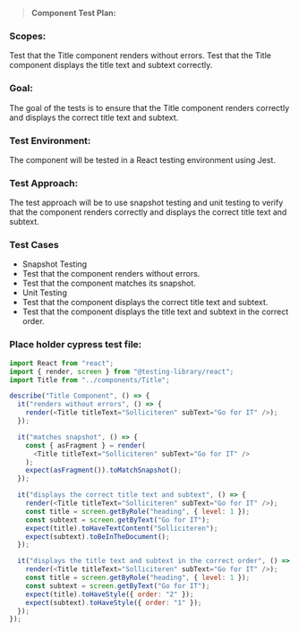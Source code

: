 > **Component Test Plan:**

### **Scopes:**

Test that the Title component renders without errors.
Test that the Title component displays the title text and subtext correctly.

### **Goal:**

The goal of the tests is to ensure that the Title component renders correctly and displays the correct title text and subtext.

### **Test Environment:**

The component will be tested in a React testing environment using Jest.

### **Test Approach:**

The test approach will be to use snapshot testing and unit testing to verify that the component renders correctly and displays the correct title text and subtext.

### **Test Cases**

- Snapshot Testing
- Test that the component renders without errors.
- Test that the component matches its snapshot.
- Unit Testing
- Test that the component displays the correct title text and subtext.
- Test that the component displays the title text and subtext in the correct order.

### **Place holder cypress test file:**

```js
import React from "react";
import { render, screen } from "@testing-library/react";
import Title from "../components/Title";

describe("Title Component", () => {
  it("renders without errors", () => {
    render(<Title titleText="Solliciteren" subText="Go for IT" />);
  });

  it("matches snapshot", () => {
    const { asFragment } = render(
      <Title titleText="Solliciteren" subText="Go for IT" />
    );
    expect(asFragment()).toMatchSnapshot();
  });

  it("displays the correct title text and subtext", () => {
    render(<Title titleText="Solliciteren" subText="Go for IT" />);
    const title = screen.getByRole("heading", { level: 1 });
    const subtext = screen.getByText("Go for IT");
    expect(title).toHaveTextContent("Solliciteren");
    expect(subtext).toBeInTheDocument();
  });

  it("displays the title text and subtext in the correct order", () => {
    render(<Title titleText="Solliciteren" subText="Go for IT" />);
    const title = screen.getByRole("heading", { level: 1 });
    const subtext = screen.getByText("Go for IT");
    expect(title).toHaveStyle({ order: "2" });
    expect(subtext).toHaveStyle({ order: "1" });
  });
});
```
